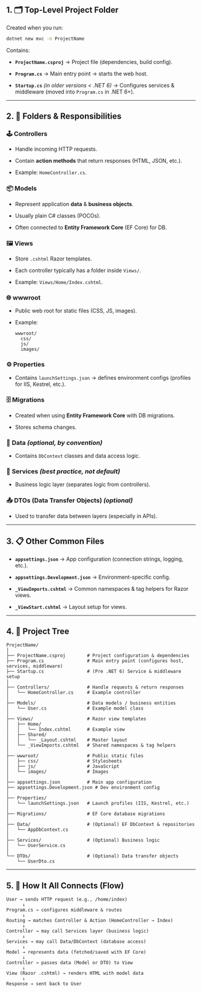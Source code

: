 ## 1. 🗂️ **Top-Level Project Folder**

Created when you run:

```bash
dotnet new mvc -n ProjectName
```

Contains:

* **`ProjectName.csproj`** → Project file (dependencies, build config).

* **`Program.cs`** → Main entry point → starts the web host.

* **`Startup.cs`** *(in older versions < .NET 6)* → Configures services & middleware (moved into `Program.cs` in .NET 6+).

---

## 2. 📁 **Folders & Responsibilities**

### 🕹️ **Controllers**

* Handle incoming HTTP requests.

* Contain **action methods** that return responses (HTML, JSON, etc.).

* Example: `HomeController.cs`.

### 📦 **Models**

* Represent application **data** & **business objects**.

* Usually plain C# classes (POCOs).

* Often connected to **Entity Framework Core** (EF Core) for DB.

### 🖼️ **Views**

* Store `.cshtml` Razor templates.

* Each controller typically has a folder inside `Views/`.

* Example: `Views/Home/Index.cshtml`.

### 🌐 **wwwroot**

* Public web root for static files (CSS, JS, images).

* Example:

  ```
  wwwroot/
    css/
    js/
    images/
  ```

### ⚙️ **Properties**

* Contains `launchSettings.json` → defines environment configs (profiles for IIS, Kestrel, etc.).

### 🗄️ **Migrations**

* Created when using **Entity Framework Core** with DB migrations.

* Stores schema changes.

### 🧩 **Data** *(optional, by convention)*

* Contains `DbContext` classes and data access logic.

### 🔧 **Services** *(best practice, not default)*

* Business logic layer (separates logic from controllers).

### 📤 **DTOs (Data Transfer Objects)** *(optional)*

* Used to transfer data between layers (especially in APIs).

---

## 3. 📋 **Other Common Files**

* **`appsettings.json`** → App configuration (connection strings, logging, etc.).

* **`appsettings.Development.json`** → Environment-specific config.

* **`_ViewImports.cshtml`** → Common namespaces & tag helpers for Razor views.

* **`_ViewStart.cshtml`** → Layout setup for views.

---

## 4. 🌳 **Project Tree**

```
ProjectName/
│
├── ProjectName.csproj        # Project configuration & dependencies
├── Program.cs                # Main entry point (configures host, services, middleware)
├── Startup.cs                # (Pre .NET 6) Service & middleware setup
│
├── Controllers/              # Handle requests & return responses
│   └── HomeController.cs     # Example controller
│
├── Models/                   # Data models / business entities
│   └── User.cs               # Example model class
│
├── Views/                    # Razor view templates
│   ├── Home/
│   │   └── Index.cshtml      # Example view
│   ├── Shared/
│   │   └── _Layout.cshtml    # Master layout
│   └── _ViewImports.cshtml   # Shared namespaces & tag helpers
│
├── wwwroot/                  # Public static files
│   ├── css/                  # Stylesheets
│   ├── js/                   # JavaScript
│   └── images/               # Images
│
├── appsettings.json          # Main app configuration
├── appsettings.Development.json # Dev environment config
│
├── Properties/               
│   └── launchSettings.json   # Launch profiles (IIS, Kestrel, etc.)
│
├── Migrations/               # EF Core database migrations
│
├── Data/                     # (Optional) EF DbContext & repositories
│   └── AppDbContext.cs
│
├── Services/                 # (Optional) Business logic
│   └── UserService.cs
│
└── DTOs/                     # (Optional) Data transfer objects
    └── UserDto.cs
```

---

## 5. 🔄 **How It All Connects (Flow)**

```
User → sends HTTP request (e.g., /home/index)
      ↓
Program.cs → configures middleware & routes
      ↓
Routing → matches Controller & Action (HomeController → Index)
      ↓
Controller → may call Services layer (business logic)
      ↓
Services → may call Data/DbContext (database access)
      ↓
Model → represents data (fetched/saved with EF Core)
      ↓
Controller → passes data (Model or DTO) to View
      ↓
View (Razor .cshtml) → renders HTML with model data
      ↓
Response → sent back to User
```
